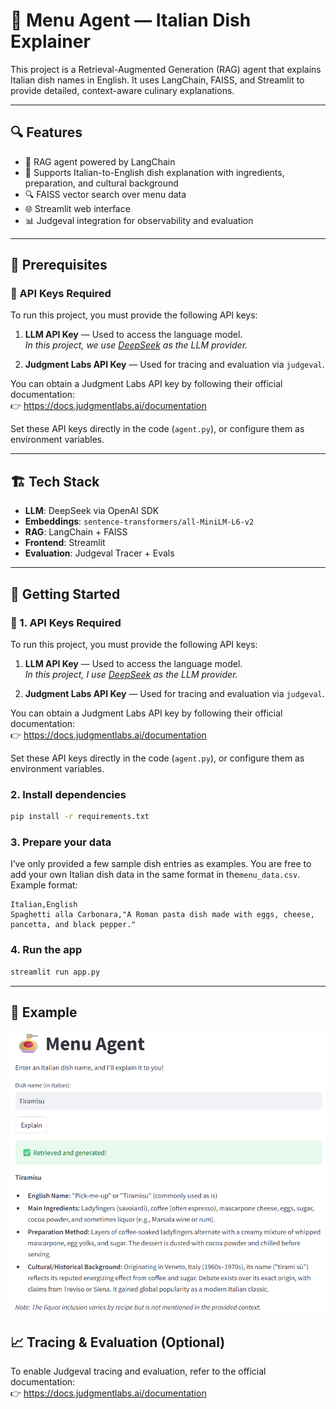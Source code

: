
# 🍝 Menu Agent — Italian Dish Explainer

This project is a Retrieval-Augmented Generation (RAG) agent that explains Italian dish names in English. It uses LangChain, FAISS, and Streamlit to provide detailed, context-aware culinary explanations.

---

## 🔍 Features

- 🧠 RAG agent powered by LangChain
- 📖 Supports Italian-to-English dish explanation with ingredients, preparation, and cultural background
- 🔍 FAISS vector search over menu data
- 🌐 Streamlit web interface
- 📊 Judgeval integration for observability and evaluation

---

## 🧾 Prerequisites

### 🔑 API Keys Required

To run this project, you must provide the following API keys:

1. **LLM API Key** — Used to access the language model.  
   *In this project, we use [DeepSeek](https://deepseek.com) as the LLM provider.*

2. **Judgment Labs API Key** — Used for tracing and evaluation via `judgeval`.

You can obtain a Judgment Labs API key by following their official documentation:  
👉 https://docs.judgmentlabs.ai/documentation

Set these API keys directly in the code (`agent.py`), or configure them as environment variables.

---

## 🏗️ Tech Stack

- **LLM**: DeepSeek via OpenAI SDK
- **Embeddings**: `sentence-transformers/all-MiniLM-L6-v2`
- **RAG**: LangChain + FAISS
- **Frontend**: Streamlit
- **Evaluation**: Judgeval Tracer + Evals

---

## 🚀 Getting Started
### 🔑 1. API Keys Required

To run this project, you must provide the following API keys:

1. **LLM API Key** — Used to access the language model.  
   *In this project, I use [DeepSeek](https://deepseek.com) as the LLM provider.*

2. **Judgment Labs API Key** — Used for tracing and evaluation via `judgeval`.

You can obtain a Judgment Labs API key by following their official documentation:  
👉 https://docs.judgmentlabs.ai/documentation

Set these API keys directly in the code (`agent.py`), or configure them as environment variables.



### 2. Install dependencies
```bash
pip install -r requirements.txt
```

### 3. Prepare your data
I’ve only provided a few sample dish entries as examples.
You are free to add your own Italian dish data in the same format in the`menu_data.csv`. 
Example format:

```csv
Italian,English
Spaghetti alla Carbonara,"A Roman pasta dish made with eggs, cheese, pancetta, and black pepper."
```

### 4. Run the app
```bash
streamlit run app.py
```

---

## 🧪 Example
![img.png](img.png)


## 📈 Tracing & Evaluation (Optional)

To enable Judgeval tracing and evaluation, refer to the official documentation:  
👉 https://docs.judgmentlabs.ai/documentation
